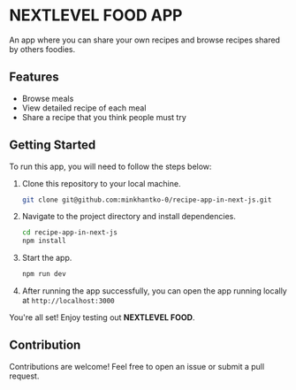 # NEXTLEVEL FOOD APP

An app where you can share your own recipes and browse recipes shared by others foodies.

## Features

- Browse meals
- View detailed recipe of each meal
- Share a recipe that you think people must try

## Getting Started

To run this app, you will need to follow the steps below:

1. Clone this repository to your local machine.

   ```bash
   git clone git@github.com:minkhantko-0/recipe-app-in-next-js.git

   ```

2. Navigate to the project directory and install dependencies.

   ```bash
   cd recipe-app-in-next-js
   npm install

   ```

3. Start the app.

   ```bash
   npm run dev

   ```

4. After running the app successfully, you can open the app running locally at `http://localhost:3000`

You're all set! Enjoy testing out **NEXTLEVEL FOOD**.

## Contribution

Contributions are welcome! Feel free to open an issue or submit a pull request.
